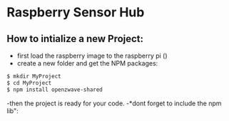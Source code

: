 # Raspberry Sensor Hub

## How to intialize a new Project:
- first load the raspberry image to the raspberry pi ()
- create a new folder and get the NPM packages: 

```bash 
$ mkdir MyProject
$ cd MyProject
$ npm install openzwave-shared
```

-then the project is ready for your code.
-*dont forget to include the npm lib":
```

```
